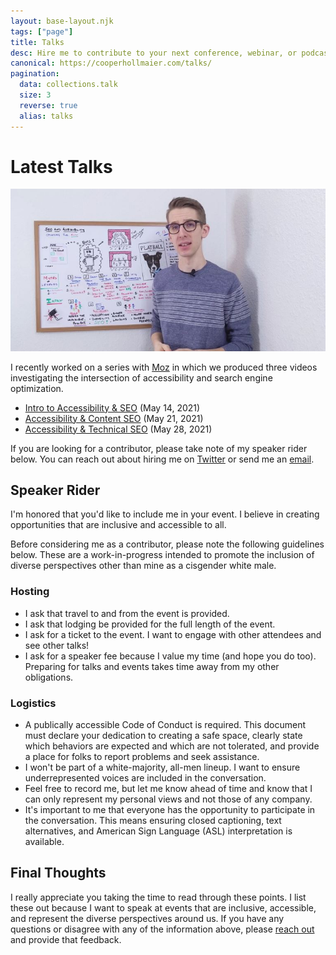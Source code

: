 ```yaml
---
layout: base-layout.njk
tags: ["page"]
title: Talks
desc: Hire me to contribute to your next conference, webinar, or podcast!
canonical: https://cooperhollmaier.com/talks/
pagination:
  data: collections.talk
  size: 3
  reverse: true
  alias: talks
---
```


# Latest Talks

<img class="hero" alt="Cooper Hollmaier standing in front of whiteboard" src="/assets/img/talks.jpg">

I recently worked on a series with <a href="https://moz.com/blog/category/whiteboard-friday">Moz</a> in which we produced three videos investigating the intersection of accessibility and search engine optimization.

- [Intro to Accessibility & SEO](/talk/intro-to-accessibility-seo/) (May 14, 2021)
- [Accessibility & Content SEO](/talk/accessibility-content-seo/) (May 21, 2021)
- [Accessibility & Technical SEO](/talk/accessibility-technical-seo/) (May 28, 2021)

If you are looking for a contributor, please take note of my speaker rider below. You can reach out about hiring me on [Twitter](https://twitter.com/CooperHollmaier) or send me an [email](mailto:cooper@hollmaier.com).

## Speaker Rider

I'm honored that you'd like to include me in your event. I believe in creating opportunities that are inclusive and accessible to all.

Before considering me as a contributor, please note the following guidelines below. These are a work-in-progress intended to promote the inclusion of diverse perspectives other than mine as a cisgender white male.

### Hosting

- I ask that travel to and from the event is provided.
- I ask that lodging be provided for the full length of the event.
- I ask for a ticket to the event. I want to engage with other attendees and see other talks!
- I ask for a speaker fee because I value my time (and hope you do too). Preparing for talks and events takes time away from my other obligations.

### Logistics

- A publically accessible Code of Conduct is required. This document must declare your dedication to creating a safe space, clearly state which behaviors are expected and which are not tolerated, and provide a place for folks to report problems and seek assistance.
- I won't be part of a white-majority, all-men lineup. I want to ensure underrepresented voices are included in the conversation.
- Feel free to record me, but let me know ahead of time and know that I can only represent my personal views and not those of any company.
- It's important to me that everyone has the opportunity to participate in the conversation. This means ensuring closed captioning, text alternatives, and American Sign Language (ASL) interpretation is available.

## Final Thoughts

I really appreciate you taking the time to read through these points. I list these out because I want to speak at events that are inclusive, accessible, and represent the diverse perspectives around us. If you have any questions or disagree with any of the information above, please [reach out](/contact/) and provide that feedback.
